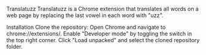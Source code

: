 Translatuzz
Translatuzz is a Chrome extension that translates all words on a web page by replacing the last vowel in each word with "uzz".

Installation
Clone the repository:
Open Chrome and navigate to chrome://extensions/.
Enable "Developer mode" by toggling the switch in the top right corner.
Click "Load unpacked" and select the cloned repository folder.

